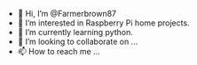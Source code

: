 - 👋 Hi, I’m @Farmerbrown87
- 👀 I’m interested in Raspberry Pi home projects.
- 🌱 I’m currently learning python.
- 💞️ I’m looking to collaborate on ...
- 📫 How to reach me ...

<!---
Farmerbrown87/Farmerbrown87 is a ✨ special ✨ repository because its `README.md` (this file) appears on your GitHub profile.
You can click the Preview link to take a look at your changes.
--->

